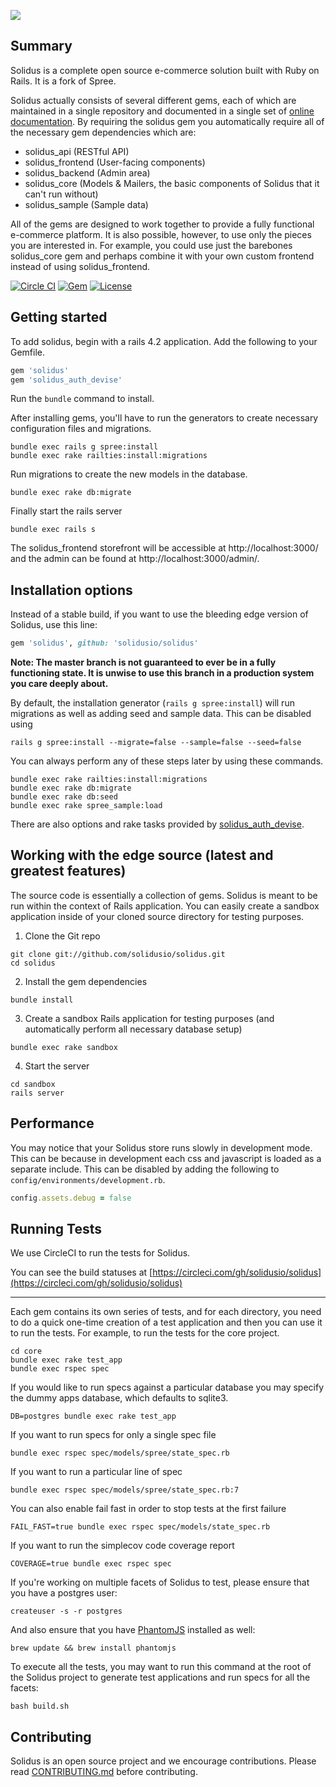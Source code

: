 
![](https://raw.githubusercontent.com/solidusio/solidus/master/solidus.png)

Summary
-------

Solidus is a complete open source e-commerce solution built with Ruby on Rails. It
is a fork of Spree.

Solidus actually consists of several different gems, each of which are maintained
in a single repository and documented in a single set of
[online documentation](http://docs.solidus.io/). By requiring the
solidus gem you automatically require all of the necessary gem dependencies which are:

* solidus\_api (RESTful API)
* solidus\_frontend (User-facing components)
* solidus\_backend (Admin area)
* solidus\_core (Models & Mailers, the basic components of Solidus that it can't run without)
* solidus\_sample (Sample data)

All of the gems are designed to work together to provide a fully functional
e-commerce platform. It is also possible, however, to use only the pieces you
are interested in. For example, you could use just the barebones solidus\_core
gem and perhaps combine it with your own custom frontend instead of using
solidus\_frontend.

[![Circle CI](https://circleci.com/gh/solidusio/solidus/tree/master.svg?style=shield)](https://circleci.com/gh/solidusio/solidus/tree/master)
[![Gem](https://img.shields.io/gem/v/solidus.svg)](https://rubygems.org/gems/solidus)
[![License](http://img.shields.io/badge/license-BSD-yellowgreen.svg)](LICENSE.md)

Getting started
---------------

To add solidus, begin with a rails 4.2 application. Add the following to your
Gemfile.

```ruby
gem 'solidus'
gem 'solidus_auth_devise'
```

Run the `bundle` command to install.

After installing gems, you'll have to run the generators to create necessary
configuration files and migrations.

```
bundle exec rails g spree:install
bundle exec rake railties:install:migrations
```

Run migrations to create the new models in the database.

```
bundle exec rake db:migrate
```

Finally start the rails server

```
bundle exec rails s
````

The solidus_frontend storefront will be accessible at http://localhost:3000/
and the admin can be found at http://localhost:3000/admin/.


Installation options
--------------------

Instead of a stable build, if you want to use the bleeding edge version of
Solidus, use this line:

```ruby
gem 'solidus', github: 'solidusio/solidus'
```

**Note: The master branch is not guaranteed to ever be in a fully functioning
state. It is unwise to use this branch in a production system you care deeply
about.**

By default, the installation generator (`rails g spree:install`) will run
migrations as well as adding seed and sample data. This can be disabled using

```shell
rails g spree:install --migrate=false --sample=false --seed=false
```

You can always perform any of these steps later by using these commands.

```shell
bundle exec rake railties:install:migrations
bundle exec rake db:migrate
bundle exec rake db:seed
bundle exec rake spree_sample:load
```

There are also options and rake tasks provided by
[solidus\_auth\_devise](https://github.com/solidusio/solidus_auth_devise).

Working with the edge source (latest and greatest features)
-----------------------------------------------------------

The source code is essentially a collection of gems. Solidus is meant to be run
within the context of Rails application. You can easily create a sandbox
application inside of your cloned source directory for testing purposes.


1. Clone the Git repo

```shell
git clone git://github.com/solidusio/solidus.git
cd solidus
```

2. Install the gem dependencies

```shell
bundle install
```

3. Create a sandbox Rails application for testing purposes (and automatically
perform all necessary database setup)

```shell
bundle exec rake sandbox
```

4. Start the server

```shell
cd sandbox
rails server
```

Performance
-----------

You may notice that your Solidus store runs slowly in development mode. This
can be because in development each css and javascript is loaded as a separate
include. This can be disabled by adding the following to
`config/environments/development.rb`.

```ruby
config.assets.debug = false
```

Running Tests
-------------

We use CircleCI to run the tests for Solidus.

You can see the build statuses at [https://circleci.com/gh/solidusio/solidus](https://circleci.com/gh/solidusio/solidus)

---

Each gem contains its own series of tests, and for each directory, you need to
do a quick one-time creation of a test application and then you can use it to run
the tests.  For example, to run the tests for the core project.
```shell
cd core
bundle exec rake test_app
bundle exec rspec spec
```

If you would like to run specs against a particular database you may specify the
dummy apps database, which defaults to sqlite3.
```shell
DB=postgres bundle exec rake test_app
```

If you want to run specs for only a single spec file
```shell
bundle exec rspec spec/models/spree/state_spec.rb
```

If you want to run a particular line of spec
```shell
bundle exec rspec spec/models/spree/state_spec.rb:7
```

You can also enable fail fast in order to stop tests at the first failure
```shell
FAIL_FAST=true bundle exec rspec spec/models/state_spec.rb
```

If you want to run the simplecov code coverage report
```shell
COVERAGE=true bundle exec rspec spec
```

If you're working on multiple facets of Solidus to test,
please ensure that you have a postgres user:

```shell
createuser -s -r postgres
```

And also ensure that you have [PhantomJS](http://phantomjs.org/) installed as well:

```shell
brew update && brew install phantomjs
```

To execute all the tests, you may want to run this command at the
root of the Solidus project to generate test applications and run
specs for all the facets:
```shell
bash build.sh
```

Contributing
------------

Solidus is an open source project and we encourage contributions. Please read
[CONTRIBUTING.md](CONTRIBUTING.md) before contributing.
